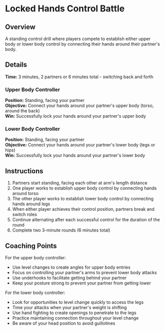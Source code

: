 # Locked Hands Control Battle

## Overview
A standing control drill where players compete to establish either upper body or lower body control by connecting their hands around their partner's body.

## Details
**Time:** 3 minutes, 2 partners or 6 minutes total - switching back and forth

### Upper Body Controller
**Position:** Standing, facing your partner  
**Objective:** Connect your hands around your partner's upper body (torso, around the back)  
**Win:** Successfully lock your hands around your partner's upper body  

### Lower Body Controller
**Position:** Standing, facing your partner  
**Objective:** Connect your hands around your partner's lower body (legs or hips)  
**Win:** Successfully lock your hands around your partner's lower body  

## Instructions
1. Partners start standing, facing each other at arm's length distance
2. One player works to establish upper body control by connecting hands around torso
3. The other player works to establish lower body control by connecting hands around legs
4. When either player achieves their control position, partners break and switch roles
5. Continue alternating after each successful control for the duration of the round
6. Complete two 3-minute rounds (6 minutes total)

## Coaching Points
For the upper body controller:
- Use level changes to create angles for upper body entries
- Focus on controlling your partner's arms to prevent lower body attacks
- Use underhooks to facilitate getting behind your partner
- Keep your posture strong to prevent your partner from getting lower

For the lower body controller:
- Look for opportunities to level change quickly to access the legs
- Time your attacks when your partner's weight is shifting
- Use hand fighting to create openings to penetrate to the legs
- Practice maintaining connection throughout your level change
- Be aware of your head position to avoid guillotines
